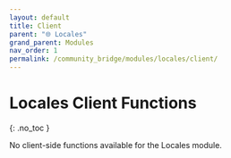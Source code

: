 ```yaml
---
layout: default
title: Client
parent: "🌐 Locales"
grand_parent: Modules
nav_order: 1
permalink: /community_bridge/modules/locales/client/
---
```


# Locales Client Functions
{: .no_toc }

No client-side functions available for the Locales module.